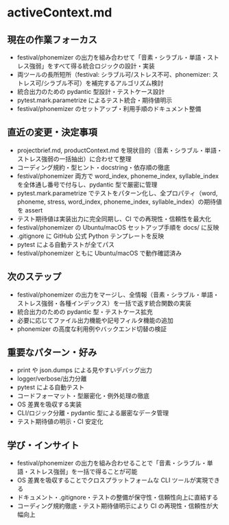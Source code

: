 # activeContext.md

## 現在の作業フォーカス

- festival/phonemizer の出力を組み合わせて「音素・シラブル・単語・ストレス強弱」をすべて得る統合ロジックの設計・実装
- 両ツールの長所短所（festival: シラブル可/ストレス不可、phonemizer: ストレス可/シラブル不可）を補完するアルゴリズム検討
- 統合出力のための pydantic 型設計・テストケース設計
- pytest.mark.parametrize によるテスト統合・期待値明示
- festival/phonemizer のセットアップ・利用手順のドキュメント整備

## 直近の変更・決定事項

- projectbrief.md, productContext.md を現状目的（音素・シラブル・単語・ストレス強弱の一括抽出）に合わせて整理
- コーディング規約・型ヒント・docstring・依存順の徹底
- festival/phonemizer 両方で word_index, phoneme_index, syllable_index を全体通し番号で付与し、pydantic 型で厳密に管理
- pytest.mark.parametrize でテストをパターン化し、全プロパティ（word, phoneme, stress, word_index, phoneme_index, syllable_index）の期待値を assert
- テスト期待値は実装出力に完全同期し、CI での再現性・信頼性を最大化
- festival/phonemizer の Ubuntu/macOS セットアップ手順を docs/ に反映
- .gitignore に GitHub 公式 Python テンプレートを反映
- pytest による自動テストが全てパス
- festival/phonemizer ともに Ubuntu/macOS で動作確認済み

## 次のステップ

- festival/phonemizer の出力をマージし、全情報（音素・シラブル・単語・ストレス強弱・各種インデックス）を一括で返す統合関数の実装
- 統合出力のための pydantic 型・テストケース拡充
- 必要に応じてファイル出力機能や記号フィルタ機能の追加
- phonemizer の高度な利用例やバックエンド切替の検証

## 重要なパターン・好み

- print や json.dumps による見やすいデバッグ出力
- logger/verbose/出力分離
- pytest による自動テスト
- コードフォーマット・型厳密化・例外処理の徹底
- OS 差異を吸収する実装
- CLI/ロジック分離・pydantic 型による厳密なデータ管理
- テスト期待値の明示・CI 安定化

## 学び・インサイト

- festival/phonemizer の出力を組み合わせることで「音素・シラブル・単語・ストレス強弱」を一括で得ることが可能
- OS 差異を吸収することでクロスプラットフォームな CLI ツールが実現できる
- ドキュメント・.gitignore・テストの整備が保守性・信頼性向上に直結する
- コーディング規約徹底・テスト期待値明示により CI の再現性・信頼性が大幅向上
